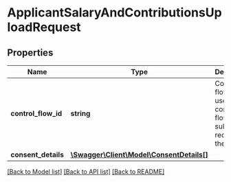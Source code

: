 # ApplicantSalaryAndContributionsUploadRequest

## Properties
Name | Type | Description | Notes
------------ | ------------- | ------------- | -------------
**control_flow_id** | **string** | Control flow id is used to control the flow for subsequent requests in the session. | 
**consent_details** | [**\Swagger\Client\Model\ConsentDetails[]**](ConsentDetails.md) |  | [optional] 

[[Back to Model list]](../../README.md#documentation-for-models) [[Back to API list]](../../README.md#documentation-for-api-endpoints) [[Back to README]](../../README.md)

